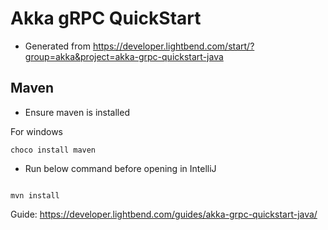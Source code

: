 # Akka gRPC QuickStart

- Generated from https://developer.lightbend.com/start/?group=akka&project=akka-grpc-quickstart-java

## Maven 

- Ensure maven is installed

For windows

```shell
choco install maven
```

- Run below command before opening in IntelliJ

```shell

mvn install
```

Guide: https://developer.lightbend.com/guides/akka-grpc-quickstart-java/

